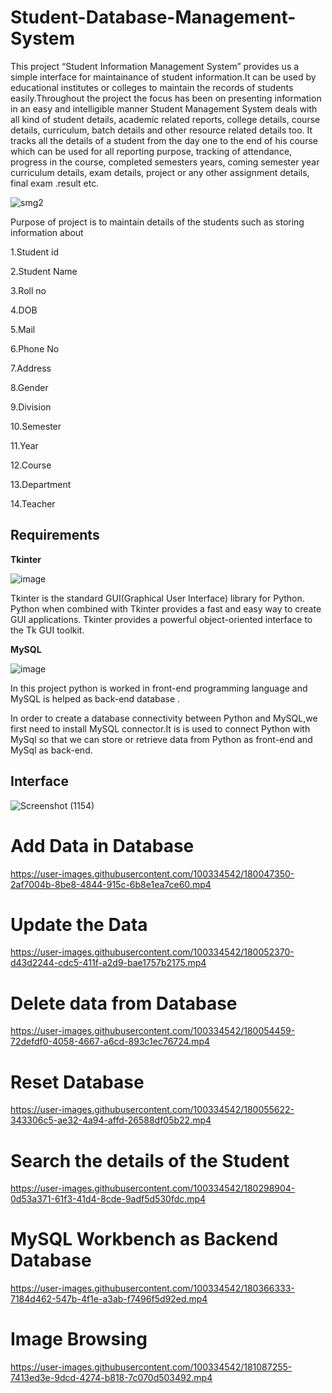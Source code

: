 # Student-Database-Management-System

This project “Student Information Management System” provides us a simple interface for maintainance of student information.It can be used by educational institutes or 
colleges to maintain the records of students easily.Throughout the project the focus has been on presenting information in an easy and intelligible manner
Student Management System deals with all kind of student details, academic related reports, college details, course details, curriculum, batch details and other resource related details too. It tracks all the details of a student from the day one to the end of his course which can be used for all reporting purpose, tracking of 
attendance, progress in the course, completed semesters years, coming semester year curriculum details, exam details, project or any other assignment details, final exam
.result etc.

![smg2](https://user-images.githubusercontent.com/100334542/178456821-6ebcc431-2569-41af-9f80-dd4869aafbd0.gif)


Purpose of project is to maintain details of the students such as storing information about

1.Student id

2.Student Name

3.Roll no

4.DOB

5.Mail

6.Phone No

7.Address

8.Gender

9.Division

10.Semester

11.Year

12.Course

13.Department

14.Teacher

## Requirements

**Tkinter**

![image](https://user-images.githubusercontent.com/100334542/178457537-ccaa5bf6-dc7d-4a49-a24a-ee1ca360d27d.png)

Tkinter is the standard GUI(Graphical User Interface) library for Python. Python when combined with Tkinter provides a fast and easy way to create GUI applications. Tkinter provides a powerful object-oriented interface to the Tk GUI toolkit.

**MySQL**

![image](https://user-images.githubusercontent.com/100334542/178457860-2552f5f2-23ee-44a4-8f95-208ad9566759.png)

In this project python is worked in front-end programming language and MySQL is helped as back-end database .

In order to create a database connectivity between Python and MySQL,we first need to install MySQL connector.It is is used to connect Python with MySql so that we can store or retrieve data from Python as front-end and MySql as back-end.


## Interface


![Screenshot (1154)](https://user-images.githubusercontent.com/100334542/179423165-e63bfdfb-2459-4448-bbdf-b9deefd6654f.png)

# **Add Data in Database**


https://user-images.githubusercontent.com/100334542/180047350-2af7004b-8be8-4844-915c-6b8e1ea7ce60.mp4

# **Update the Data**



https://user-images.githubusercontent.com/100334542/180052370-d43d2244-cdc5-411f-a2d9-bae1757b2175.mp4

# **Delete data from Database**



https://user-images.githubusercontent.com/100334542/180054459-72defdf0-4058-4667-a6cd-893c1ec76724.mp4

# **Reset Database**




https://user-images.githubusercontent.com/100334542/180055622-343306c5-ae32-4a94-affd-26588df05b22.mp4

# **Search the details of the Student**





https://user-images.githubusercontent.com/100334542/180298904-0d53a371-61f3-41d4-8cde-9adf5d530fdc.mp4

# **MySQL Workbench as Backend Database**





https://user-images.githubusercontent.com/100334542/180366333-7184d462-547b-4f1e-a3ab-f7496f5d92ed.mp4

# **Image Browsing**





https://user-images.githubusercontent.com/100334542/181087255-7413ed3e-9dcd-4274-b818-7c070d503492.mp4

